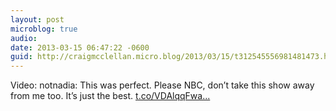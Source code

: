 ```yaml
---
layout: post
microblog: true
audio: 
date: 2013-03-15 06:47:22 -0600
guid: http://craigmcclellan.micro.blog/2013/03/15/t312545556981481473.html
---
```

Video: notnadia: This was perfect. Please NBC, don’t take this show away from me too. It’s just the best. [t.co/VDAlqqFwa...](http://t.co/VDAlqqFwaa)
